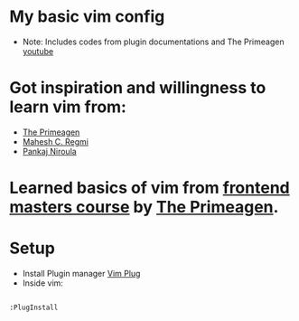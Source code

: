 # My basic vim config

- Note: Includes codes from plugin documentations and The Primeagen [youtube](https://youtu.be/DogKdiRx7ls)

# Got inspiration and willingness to learn vim from:

- [The Primeagen](https://github.com/ThePrimeagen)
- [Mahesh C. Regmi](https://github.com/regmicmahesh)
- [Pankaj Niroula](https://github.com/npankaj365)

# Learned basics of vim from [frontend masters course](https://frontendmasters.com/courses/vim-fundamentals/) by [The Primeagen](https://github.com/ThePrimeagen).

# Setup
- Install Plugin manager [Vim Plug](https://github.com/junegunn/vim-plug)
- Inside vim:

```

:PlugInstall

```
